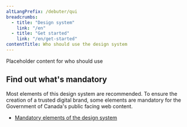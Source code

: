 ```yaml
---
altLangPrefix: /debuter/qui
breadcrumbs:
  - title: "Design system"
    link: "/en"
  - title: "Get started"
    link: "/en/get-started"
contentTitle: Who should use the design system
---
```

<p>Placeholder content for who should use</p>

<section>
  <h2 id="mandatory">Find out what's mandatory</h2>
  <p>Most elements of this design system are recommended. To ensure the creation of a trusted digital brand, some elements are mandatory for the Government of Canada's public facing web content.</p>
  <ul>
  <li><a href="https://www.canada.ca/en/treasury-board-secretariat/services/government-communications/canada-content-information-architecture-specification/mandatory-elements.html">Mandatory elements of the design system</a></li>
  </ul>
</section>
